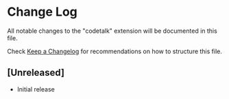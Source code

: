 # Change Log

All notable changes to the "codetalk" extension will be documented in this file.

Check [Keep a Changelog](http://keepachangelog.com/) for recommendations on how to structure this file.

## [Unreleased]

- Initial release